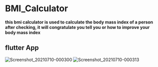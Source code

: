 # BMI_Calculator
**this bmi calculator is used to calculate the body mass index of a person**
**after checking, it will congratulate you tell you or how to improve your body mass index**
## flutter App
![Screenshot_20210710-000300](https://user-images.githubusercontent.com/61844423/125143897-0be3b500-e114-11eb-8bfe-dce5541611dc.png)
![Screenshot_20210710-000313](https://user-images.githubusercontent.com/61844423/125143900-0dad7880-e114-11eb-8993-3962fb2bcc69.png)

